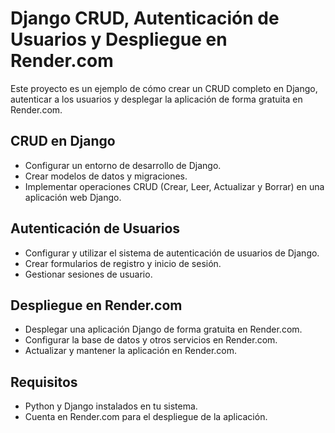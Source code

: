 # Django CRUD, Autenticación de Usuarios y Despliegue en Render.com

Este proyecto es un ejemplo de cómo crear un CRUD completo en Django, autenticar a los usuarios y desplegar la aplicación de forma gratuita en Render.com.

## CRUD en Django

- Configurar un entorno de desarrollo de Django.
- Crear modelos de datos y migraciones.
- Implementar operaciones CRUD (Crear, Leer, Actualizar y Borrar) en una aplicación web Django.

## Autenticación de Usuarios

- Configurar y utilizar el sistema de autenticación de usuarios de Django.
- Crear formularios de registro y inicio de sesión.
- Gestionar sesiones de usuario.

## Despliegue en Render.com

- Desplegar una aplicación Django de forma gratuita en Render.com.
- Configurar la base de datos y otros servicios en Render.com.
- Actualizar y mantener la aplicación en Render.com.

## Requisitos

- Python y Django instalados en tu sistema.
- Cuenta en Render.com para el despliegue de la aplicación.
